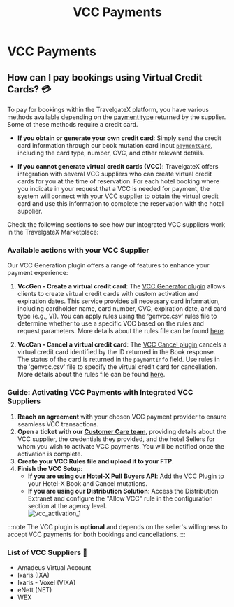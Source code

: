 ﻿---
sidebar_position: 4
title: "VCC Payments"
---
# VCC Payments

## How can I pay bookings using Virtual Credit Cards? 💳

To pay for bookings within the TravelgateX platform, you have various methods available depending on the [payment type](/kb/faqs/faqs-price/payment-types-at-tgx) returned by the supplier. Some of these methods require a credit card.

- **If you obtain or generate your own credit card**: Simply send the credit card information through our book mutation card input [`paymentCard`](/api/inputs/hotel-book-input), including the card type, number, CVC, and other relevant details.

- **If you cannot generate virtual credit cards (VCC)**: TravelgateX offers integration with several VCC suppliers who can create virtual credit cards for you at the time of reservation. For each hotel booking where you indicate in your request that a VCC is needed for payment, the system will connect with your VCC supplier to obtain the virtual credit card and use this information to complete the reservation with the hotel supplier. 

Check the following sections to see how our integrated VCC suppliers work in the TravelgateX Marketplace:

### Available actions with your VCC Supplier

Our VCC Generation plugin offers a range of features to enhance your payment experience:

1. **VccGen - Create a virtual credit card**: The [VCC Generator plugin](/docs/apis/for-buyers/hotel-x-pull-buyers-api/plugins/virtual-credit-card) allows clients to create virtual credit cards with custom activation and expiration dates. This service provides all necessary card information, including cardholder name, card number, CVC, expiration date, and card type (e.g., VI). You can apply rules using the ‘genvcc.csv’ rules file to determine whether to use a specific VCC based on the rules and request parameters. More details about the rules file can be found [here](/docs/apis/for-buyers/hotel-x-pull-buyers-api/plugins/virtual-credit-card#file-format-specification).

2. **VccCan - Cancel a virtual credit card**: The [VCC Cancel plugin](/docs/apis/for-buyers/hotel-x-pull-buyers-api/plugins/virtual-credit-card) cancels a virtual credit card identified by the ID returned in the Book response. The status of the card is returned in the `paymentInfo` field. Use rules in the 'genvcc.csv' file to specify the virtual credit card for cancellation. More details about the rules file can be found [here](/docs/apis/for-buyers/hotel-x-pull-buyers-api/plugins/virtual-credit-card#file-format-specification).


### Guide: Activating VCC Payments with Integrated VCC Suppliers

1. **Reach an agreement** with your chosen VCC payment provider to ensure seamless VCC transactions.
2. **Open a ticket with our [Customer Care team](https://app.travelgate.com/tickets)**, providing details about the VCC supplier, the credentials they provided, and the hotel Sellers for whom you wish to activate VCC payments. You will be notified once the activation is complete.
3. **Create your VCC Rules file and upload it to your FTP**.
4. **Finish the VCC Setup**:
    - **If you are using our Hotel-X Pull Buyers API**: Add the VCC Plugin to your Hotel-X Book and Cancel mutations.
    - **If you are using our Distribution Solution**: Access the Distribution Extranet and configure the "Allow VCC" rule in the configuration section at the agency level.  
      ![vcc_activation_1](https://storage.travelgate.com/kbase/vcc_activation_1.jpg)

:::note
The VCC plugin is **optional** and depends on the seller's willingness to accept VCC payments for both bookings and cancellations.
:::


### List of VCC Suppliers 📑

- Amadeus Virtual Account
- Ixaris (IXA)
- Ixaris - Voxel (VIXA)
- eNett (NET)
- WEX

<TipContactCustomerCare/>